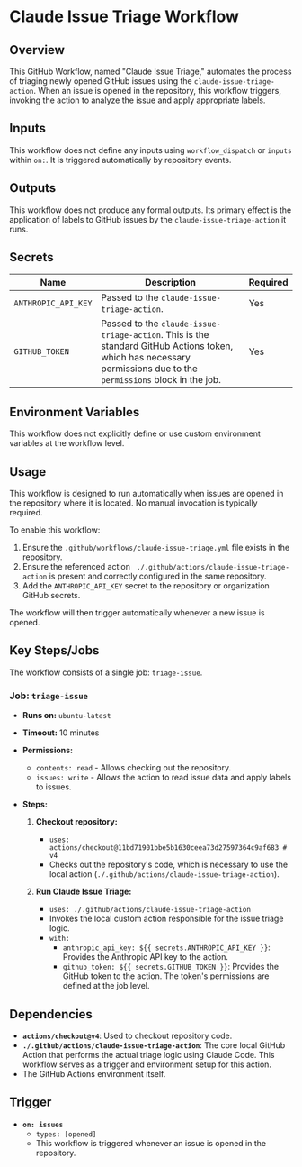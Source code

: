 # Claude Issue Triage Workflow

## Overview

This GitHub Workflow, named "Claude Issue Triage," automates the process of triaging newly opened GitHub issues using the `claude-issue-triage-action`. When an issue is opened in the repository, this workflow triggers, invoking the action to analyze the issue and apply appropriate labels.

## Inputs

This workflow does not define any inputs using `workflow_dispatch` or `inputs` within `on:`. It is triggered automatically by repository events.

## Outputs

This workflow does not produce any formal outputs. Its primary effect is the application of labels to GitHub issues by the `claude-issue-triage-action` it runs.

## Secrets

| Name                | Description                                      | Required |
|---------------------|--------------------------------------------------|----------|
| `ANTHROPIC_API_KEY` | Passed to the `claude-issue-triage-action`.      | Yes      |
| `GITHUB_TOKEN`      | Passed to the `claude-issue-triage-action`. This is the standard GitHub Actions token, which has necessary permissions due to the `permissions` block in the job. | Yes      |

## Environment Variables

This workflow does not explicitly define or use custom environment variables at the workflow level.

## Usage

This workflow is designed to run automatically when issues are opened in the repository where it is located. No manual invocation is typically required.

To enable this workflow:
1.  Ensure the `.github/workflows/claude-issue-triage.yml` file exists in the repository.
2.  Ensure the referenced action ` ./.github/actions/claude-issue-triage-action` is present and correctly configured in the same repository.
3.  Add the `ANTHROPIC_API_KEY` secret to the repository or organization GitHub secrets.

The workflow will then trigger automatically whenever a new issue is opened.

## Key Steps/Jobs

The workflow consists of a single job: `triage-issue`.

### Job: `triage-issue`

-   **Runs on:** `ubuntu-latest`
-   **Timeout:** 10 minutes
-   **Permissions:**
    -   `contents: read` - Allows checking out the repository.
    -   `issues: write` - Allows the action to read issue data and apply labels to issues.

-   **Steps:**

    1.  **Checkout repository:**
        -   `uses: actions/checkout@11bd71901bbe5b1630ceea73d27597364c9af683 # v4`
        -   Checks out the repository's code, which is necessary to use the local action (`./.github/actions/claude-issue-triage-action`).

    2.  **Run Claude Issue Triage:**
        -   `uses: ./.github/actions/claude-issue-triage-action`
        -   Invokes the local custom action responsible for the issue triage logic.
        -   `with:`
            -   `anthropic_api_key: ${{ secrets.ANTHROPIC_API_KEY }}`: Provides the Anthropic API key to the action.
            -   `github_token: ${{ secrets.GITHUB_TOKEN }}`: Provides the GitHub token to the action. The token's permissions are defined at the job level.

## Dependencies

-   **`actions/checkout@v4`**: Used to checkout repository code.
-   **`./.github/actions/claude-issue-triage-action`**: The core local GitHub Action that performs the actual triage logic using Claude Code. This workflow serves as a trigger and environment setup for this action.
-   The GitHub Actions environment itself.

## Trigger

-   **`on: issues`**
    -   `types: [opened]`
    -   This workflow is triggered whenever an issue is opened in the repository.
